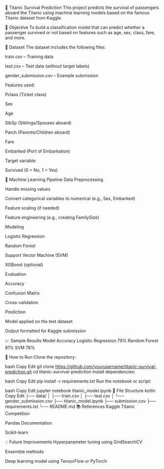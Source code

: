 🚢 Titanic Survival Prediction
This project predicts the survival of passengers aboard the Titanic using machine learning models based on the famous Titanic dataset from Kaggle.

📌 Objective
To build a classification model that can predict whether a passenger survived or not based on features such as age, sex, class, fare, and more.

📂 Dataset
The dataset includes the following files:

train.csv – Training data

test.csv – Test data (without target labels)

gender_submission.csv – Example submission

Features used:

Pclass (Ticket class)

Sex

Age

SibSp (Siblings/Spouses aboard)

Parch (Parents/Children aboard)

Fare

Embarked (Port of Embarkation)

Target variable:

Survived (0 = No, 1 = Yes)

🧠 Machine Learning Pipeline
Data Preprocessing

Handle missing values

Convert categorical variables to numerical (e.g., Sex, Embarked)

Feature scaling (if needed)

Feature engineering (e.g., creating FamilySize)

Modeling

Logistic Regression

Random Forest

Support Vector Machine (SVM)

XGBoost (optional)

Evaluation

Accuracy

Confusion Matrix

Cross-validation

Prediction

Model applied on the test dataset

Output formatted for Kaggle submission

📈 Sample Results
Model	Accuracy
Logistic Regression	79%
Random Forest	81%
SVM	78%

🚀 How to Run
Clone the repository:

bash
Copy
Edit
git clone https://github.com/yourusername/titanic-survival-prediction.git
cd titanic-survival-prediction
Install dependencies:

bash
Copy
Edit
pip install -r requirements.txt
Run the notebook or script:

bash
Copy
Edit
jupyter notebook titanic_model.ipynb
📁 File Structure
kotlin
Copy
Edit
├── data/
│   ├── train.csv
│   ├── test.csv
│   └── gender_submission.csv
├── titanic_model.ipynb
├── submission.csv
├── requirements.txt
└── README.md
📚 References
Kaggle Titanic Competition

Pandas Documentation

Scikit-learn

💡 Future Improvements
Hyperparameter tuning using GridSearchCV

Ensemble methods

Deep learning model using TensorFlow or PyTorch
